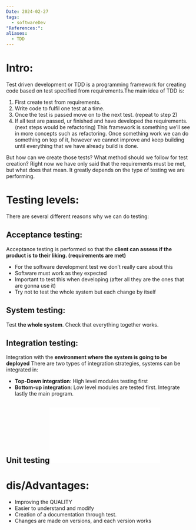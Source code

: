 ```yaml
---
Date: 2024-02-27
tags:
  - softwareDev
"References:": 
aliases:
  - TDD
---
```

# Intro:
Test driven development or TDD is a programming framework for creating code based on test specified from requirements.The main idea of TDD is: 

1. First create test from requirements.
2. Write code to fulfil one test at a time. 
3. Once the test is passed move on to the next test. (repeat to step 2)
4. If all test are passed, ur finished and have developed the requirements. (next steps would be refactoring)
This framework is something we’ll see in more concepts such as refactoring. Once something work we can do something on top of it, however we cannot improve and keep building until everything that we have already build is done. 


But how can we create those tests? What method should we follow for test creation? Right now we have only said that the requirements must be met, but what does that mean. It greatly depends on the type of testing we are performing.

# Testing levels: 
There are several different reasons why we can do testing: 
## Acceptance testing: 
Acceptance testing is performed so that the **client can assess if the product is to their liking. (requirements are met)** 
+ For the software development test we don’t really care about this
+ Software must work as they expected
+ Important to test this when developing (after all they are the ones that are gonna use it)
+ Try not to test the whole system but each change by itself

## System testing: 
Test **the whole system**. Check that everything together works. 
## Integration testing: 
Integration with the **environment where the system is going to be deployed**
There are two types of integration strategies, systems can be integrated in: 
+ **Top-Down integration**: High level modules testing first
+ **Bottom-up integration**: Low level modules are tested first. Integrate lastly the main program.

## Unit testing![Unit testing](20240501%20-%20123051%20-%20Unit%20testing.md)
# dis/Advantages:
+ Improving the QUALITY
+ Easier to understand and modify 
+ Creation of a documentation through test. 
+ Changes are made on versions, and each version works









